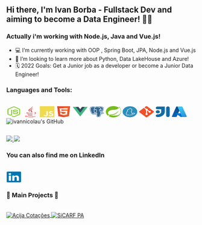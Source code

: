 ## Hi there, I'm Ivan Borba - Fullstack Dev and aiming to become a Data Engineer! 🌟🌟


### Actually i'm working with Node.js, Java and Vue.js!

- 💻 I’m currently working with OOP , Spring Boot, JPA, Node.js and Vue.js 
- 🔎 I’m looking to learn more about Python, Data LakeHouse and Azure!
- 🗓️ 2022 Goals: Get a Junior job as a developer or become a Junior Data Engineer!


### Languages and Tools:
<div style="display: inline_block"><br>
  <img align="center" alt="ivannicolau's GitHub" height="30" width="40" src="https://raw.githubusercontent.com/devicons/devicon/master/icons/nodejs/nodejs-plain.svg">
  <img align="center" alt="ivannicolau's GitHub" height="30" width="40" src="https://raw.githubusercontent.com/devicons/devicon/master/icons/java/java-plain.svg">
  <img align="center" alt="ivannicolau's GitHub" height="30" width="40" src="https://raw.githubusercontent.com/devicons/devicon/master/icons/javascript/javascript-plain.svg">
  <img align="center" alt="ivannicolau's GitHub" height="30" width="40" src="https://raw.githubusercontent.com/devicons/devicon/master/icons/html5/html5-original.svg">
  <img align="center" alt="ivannicolau's GitHub" height="30" width="40" src="https://raw.githubusercontent.com/devicons/devicon/master/icons/vuejs/vuejs-original.svg">
  <img align="center" alt="ivannicolau's GitHu" height="30" width="40" src="https://github.com/devicons/devicon/blob/master/icons/postgresql/postgresql-plain.svg">
  <img align="center" alt="ivannicolau's GitHub" height="30" width="40" src="https://raw.githubusercontent.com/devicons/devicon/master/icons/spring/spring-original.svg">
  <img align="center" alt="ivannicolau's GitHub" height="30" width="40" src="https://raw.githubusercontent.com/devicons/devicon/master/icons/yarn/yarn-original.svg">
  <img align="center" alt="ivannicolau's GitHub" height="30" width="40" src="https://github.com/devicons/devicon/blob/master/icons/git/git-plain.svg">
  <img align="center" alt="ivannicolau's GitHub" height="30" width="40" src="https://github.com/devicons/devicon/blob/master/icons/intellij/intellij-plain.svg">
  <img align="center" alt="ivannicolau's GitHub" height="30" width="40" src="https://raw.githubusercontent.com/devicons/devicon/master/icons/azure/azure-original.svg">
  <img align="center" alt="ivannicolau's GitHub" height="30" width="40" src="https://raw.githubusercontent.com/marclelijveld/Power-BI-Icons/main/SVG/PowerBI.svg">
</div>

##

<div>
  <a href="https://github.com/ivannicolau">
  <img height="151em" src="https://github-readme-stats.vercel.app/api?/username=ivannicolau&show_icons=true&theme=aura_dark&include_all_commits=true&count_private=true"/>
  <img height="151em" src="https://github-readme-stats.vercel.app/api/top-langs/?username=ivannicolau&count_private=true&theme=aura_dark"/>
  </a>
</div>
  
### You can also find me on LinkedIn
  <div style="display: inline_block"><br>
  <a href="https://www.linkedin.com/in/ivan-borbajr/"> 
    <img align="center" alt="ivannicolau's GitHub" height="30" width="40" src="https://raw.githubusercontent.com/devicons/devicon/master/icons/linkedin/linkedin-original.svg">
  </a>
</div>

### 🌟 Main Projects 🌟
  <div style="display: inline_block"><br>
  <a href="https://acijacotacoes.com/">
    <img align="center" alt="Acija Cotações" height="40" width="110" src="https://i.imgur.com/iwunU7Q.png">
  </a>
  <a href="https://sicarf.iterpa.pa.gov.br/analise/#/publico/home">
    <img align="center" alt="SiCARF PA" height="40" width="110" src="https://i.imgur.com/bpuvYgv.png">
  </a>
</div>

